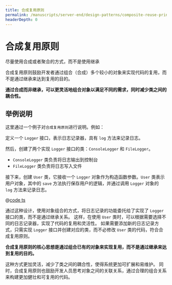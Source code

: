 ```yaml
---
title: 合成复用原则
permalink: /manuscripts/server-end/design-patterns/composite-reuse-principle.html
headerDepth: 0
---
```


# 合成复用原则

尽量使用合成或者聚合的方式，而不是使用继承

合成复用原则鼓励开发者通过组合（合成）多个较小的对象来实现代码的复用，而不是通过继承来达到复用的目的。

**通过合成而非继承，可以更灵活地组合对象以满足不同的需求，同时减少类之间的耦合性。**

## 举例说明

这里通过一个例子对`合成复用原则`进行说明。例如：

定义一个 `Logger` 接口，表示日志记录器，具有 `log` 方法来记录日志。

然后，创建了两个实现 `Logger` 接口的类：`ConsoleLogger` 和 `FileLogger`。

- `ConsoleLogger` 类负责将日志输出到控制台
- `FileLogger` 类负责将日志写入文件

接下来，创建 `User` 类，它接收一个 `Logger` 对象作为构造函数参数。`User` 类表示用户对象，其中的 `save`
方法执行保存用户的逻辑，并通过调用 `Logger` 对象的 `log` 方法来记录日志。

@[code ts](@code/design-patterns/crp-demo.ts)

通过这种设计，使用对象组合的方式，将日志记录的功能委托给了实现了 `Logger` 接口的类，而不是通过继承关系。
这样，在使用 `User` 类时，可以根据需要选择不同的日志记录器，实现了代码的复用和灵活性。
如果需要添加新的日志记录方式，只需实现 `Logger` 接口并创建对应的类，而不必修改 `User` 类的代码，符合合成复用原则。

**合成复用原则的核心思想是通过组合已有的对象来实现复用，而不是通过继承来达到复用的目的。**

这种方式更加灵活，减少了类之间的耦合性，使得系统更加可扩展和易维护。
同时，合成复用原则也鼓励开发人员思考对象之间的关联关系，通过合理的组合关系来构建更加健壮和可复用的代码。
